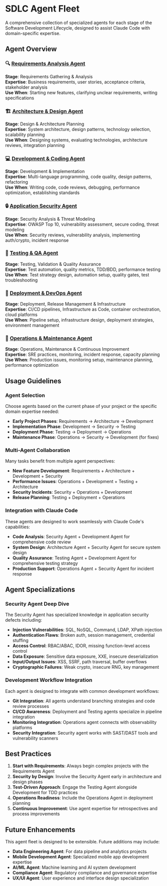 # SDLC Agent Fleet

A comprehensive collection of specialized agents for each stage of the Software Development Lifecycle, designed to assist Claude Code with domain-specific expertise.

## Agent Overview

### 🔍 [Requirements Analysis Agent](./requirements_agent.md)
**Stage**: Requirements Gathering & Analysis  
**Expertise**: Business requirements, user stories, acceptance criteria, stakeholder analysis  
**Use When**: Starting new features, clarifying unclear requirements, writing specifications

### 🏗️ [Architecture & Design Agent](./architecture_agent.md)  
**Stage**: Design & Architecture Planning  
**Expertise**: System architecture, design patterns, technology selection, scalability planning  
**Use When**: Designing systems, evaluating technologies, architecture reviews, integration planning

### 💻 [Development & Coding Agent](./development_agent.md)
**Stage**: Development & Implementation  
**Expertise**: Multi-language programming, code quality, design patterns, refactoring  
**Use When**: Writing code, code reviews, debugging, performance optimization, establishing standards

### 🔒 [Application Security Agent](./security_agent.md)
**Stage**: Security Analysis & Threat Modeling  
**Expertise**: OWASP Top 10, vulnerability assessment, secure coding, threat modeling  
**Use When**: Security reviews, vulnerability analysis, implementing auth/crypto, incident response

### 🧪 [Testing & QA Agent](./testing_agent.md)
**Stage**: Testing, Validation & Quality Assurance  
**Expertise**: Test automation, quality metrics, TDD/BDD, performance testing  
**Use When**: Test strategy design, automation setup, quality gates, test troubleshooting

### 🚀 [Deployment & DevOps Agent](./deployment_agent.md)
**Stage**: Deployment, Release Management & Infrastructure  
**Expertise**: CI/CD pipelines, Infrastructure as Code, container orchestration, cloud platforms  
**Use When**: Pipeline setup, infrastructure design, deployment strategies, environment management

### 🔧 [Operations & Maintenance Agent](./operations_agent.md)
**Stage**: Operations, Maintenance & Continuous Improvement  
**Expertise**: SRE practices, monitoring, incident response, capacity planning  
**Use When**: Production issues, monitoring setup, maintenance planning, performance optimization

## Usage Guidelines

### Agent Selection
Choose agents based on the current phase of your project or the specific domain expertise needed:

- **Early Project Phases**: Requirements → Architecture → Development
- **Implementation Phase**: Development → Security → Testing
- **Deployment Phase**: Testing → Deployment → Operations  
- **Maintenance Phase**: Operations → Security → Development (for fixes)

### Multi-Agent Collaboration
Many tasks benefit from multiple agent perspectives:

- **New Feature Development**: Requirements + Architecture + Development + Security
- **Performance Issues**: Operations + Development + Testing + Architecture
- **Security Incidents**: Security + Operations + Development
- **Release Planning**: Testing + Deployment + Operations

### Integration with Claude Code
These agents are designed to work seamlessly with Claude Code's capabilities:

- **Code Analysis**: Security Agent + Development Agent for comprehensive code review
- **System Design**: Architecture Agent + Security Agent for secure system design  
- **Quality Assurance**: Testing Agent + Development Agent for comprehensive testing strategy
- **Production Support**: Operations Agent + Security Agent for incident response

## Agent Specializations

### Security Agent Deep Dive
The Security Agent has specialized knowledge in application security defects including:

- **Injection Vulnerabilities**: SQL, NoSQL, Command, LDAP, XPath injection
- **Authentication Flaws**: Broken auth, session management, credential stuffing
- **Access Control**: RBAC/ABAC, IDOR, missing function-level access control
- **Data Exposure**: Sensitive data exposure, XXE, insecure deserialization
- **Input/Output Issues**: XSS, SSRF, path traversal, buffer overflows
- **Cryptographic Failures**: Weak crypto, insecure RNG, key management

### Development Workflow Integration
Each agent is designed to integrate with common development workflows:

- **Git Integration**: All agents understand branching strategies and code review processes
- **CI/CD Awareness**: Deployment and Testing agents specialize in pipeline integration
- **Monitoring Integration**: Operations agent connects with observability platforms
- **Security Integration**: Security agent works with SAST/DAST tools and vulnerability scanners

## Best Practices

1. **Start with Requirements**: Always begin complex projects with the Requirements Agent
2. **Security by Design**: Involve the Security Agent early in architecture and design phases
3. **Test-Driven Approach**: Engage the Testing Agent alongside Development for TDD practices
4. **Operations Readiness**: Include the Operations Agent in deployment planning
5. **Continuous Improvement**: Use agent expertise for retrospectives and process improvements

## Future Enhancements

This agent fleet is designed to be extensible. Future additions may include:

- **Data Engineering Agent**: For data pipeline and analytics projects
- **Mobile Development Agent**: Specialized mobile app development expertise  
- **AI/ML Agent**: Machine learning and AI system development
- **Compliance Agent**: Regulatory compliance and governance expertise
- **UX/UI Agent**: User experience and interface design specialization